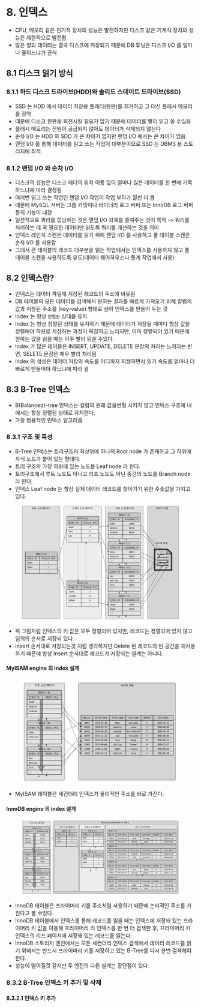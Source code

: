 # 8. 인덱스

* CPU, 메모리 같은 전기적 장치의 성능은 발전하지만 디스크 같은 기계식 장치의 성능은 제한적으로 발전함
* 많은 양의 데이터는 결국 디스크에 저장되기 때문에 DB 튜닝은 디스크 I/O 를 얼마나 줄이느냐가 관식

## 8.1 디스크 읽기 방식 <a href="#8.1" id="8.1"></a>

### 8.1.1 하드 디스크 드라이브(HDD)와 솔리드 스테이트 드라이브(SSD) <a href="#8.1.1-hdd-ssd" id="8.1.1-hdd-ssd"></a>

* SSD 는 HDD 에서 데이터 저장용 플래터(원판)를 제거하고 그 대신 플래시 메모리를 장착
* 때문에 디스크 원판을 회전시킬 필요가 없기 때문에 데이터를 빨리 읽고 쓸 수있음
* 플래시 메모리는 전원이 공급되지 않아도 데이터가 삭제되지 않는다
* 순차 I/O 는 HDD 와 SDD 가 큰 차이가 없지만 랜덤 I/O 에서는 큰 차이가 있음
* 랜덤 I/O 를 통해 데이터를 읽고 쓰는 작업이 대부분이므로 SSD 는 DBMS 용 스토리지에 최적

### 8.1.2 랜덤 I/O 와 순차 I/O <a href="#8.1.2-i-o-i-o" id="8.1.2-i-o-i-o"></a>

* 디스크의 성능은 디스크 헤더의 위치 이동 없이 얼마나 많은 데이터를 한 번에 기록하느냐에 따라 결정됨
* 여러번 읽고 쓰는 작업인 랜덤 I/O 작업이 작업 부하가 월씬 더 큼
* 때문에 MySQL 서버는 그룹 커밋이나 바이너리 로그 버퍼 또는 InnoDB 로그 버퍼 등의 기능이 내장
* 일잔적으로 쿼리를 튜닝하는 것은 랜덤 I/O 자체를 줄여주는 것이 목적 -> 쿼리를 처리하는 데 꼭 필요한 데이터만 읽도록 쿼리를 개선하는 것을 의미
* 인덱스 레인지 스캔은 데이터를 읽기 위해 랜덤 I/O 를 사용하고 풀 테이블 스캔은 순차 I/O 를 사용함
* 그래서 큰 테이블의 레코드 대부분을 읽는 작업에서는 인덱스를 사용하지 않고 풀 테이블 스캔을 사용하도록 유도(데이터 웨어하우스나 통계 작업에서 사용)

## 8.2 인덱스란? <a href="#8.2" id="8.2"></a>

* 인덱스는 데이터 파일에 저장된 레코드의 주소에 비유됨
* DB 테이블의 모든 데이터를 검색해서 원하는 결과를 빠르게 가져오기 위해 칼럼의 값과 저장된 주소를 (key-value) 형태로 삼아 인덱스를 만들어 두는 것
* Index 는 항상 `정렬된` 상태를 유지
* Index 는 항상 정렬된 상태를 유지하기 때문에 데이터가 저장될 때마다 항상 값을 정렬해야 하므로 저장하는 과정이 복잡하고 느리지만, 이미 정렬되어 있기 때문에 원하는 값을 읽을 때는 아주 빨리 읽을 수있다.
* Index 가 많은 테이블은 INSERT, UPDATE, DELETE 문장의 처리는 느려지는 반면, SELETE 문장은 매우 빨리 처리됨
* Index 의 생성은 데이터 저장의 속도를 어디까지 희생하면서 읽기 속도를 얼마나 더 빠르게 만들어야 하느냐에 따라 결

## 8.3 B-Tree 인덱스

* B(Balanced)-tree 인덱스는 컬럼의 원래 값을변형 시키지 않고 인덱스 구조체 내에서는 항상 정렬된 상태로 유지한다.
* 가장 범용적인 인덱스 알고리즘

### 8.3.1 구조 및 특성

* B-Tree 인덱스는 트리구조의 최상위에 하나의 Root node 가 존재하고 그 하위에 자식 노드가 붙어 있는 형태다.&#x20;
* 트리 구조의 가장 하위에 있는 노드를 Leaf node 라 한다.
* 트리구조에서 루트 노드도 아니고 리프 노드도 아닌 중간의 노드를 Branch node 라 한다.
* 인덱스 Leaf node 는 항상 실제 데이터 레코드를 찾아가기 위한 주솟값을 가지고 있다.

<figure><img src="../../../.gitbook/assets/image (6) (1).png" alt=""><figcaption></figcaption></figure>

* 위 그림처럼 인덱스의 키 값은 모두 정렬되어 있지만, 레코드는 정렬되어 있지 않고 임의의 순서로 저장되 있다.
* Insert 순서대로 저장되는것 처럼 생각하지만 Delete 된 레코드의 빈 공간을 재사용 하기 때문에 항상 Insert 순서대로 레코드가 저장되는 설계는 아니다.

#### MyISAM engine 의 index 설계

<figure><img src="../../../.gitbook/assets/image (2) (4).png" alt=""><figcaption></figcaption></figure>

* MyISAM 테이블은 세컨더리 인덱스가 물리적인 주소를 바로 가진다.



#### InnoDB engine 의 index 설계

<figure><img src="../../../.gitbook/assets/image (4) (1).png" alt=""><figcaption></figcaption></figure>

* &#x20;InnoDB 테이블은 프라이머리 키를 주소처럼 사용하기 때문에 논리적인 주소를 가진다고 볼 수있다.
* InnoDB 테이블에서 인덱스를 통해 레코드를 읽을 때는 인덱스에 저장돼 있는 프라이머리 키 값을 이용해 프라이머리 키 인덱스를 한 번 더 검색한 후, 프라이머리 키 인덱스의 리프 페이지에 저장돼 있는 레코드를 읽는다.
* InnoDB 스토리지 엔진에서는 모든 세컨더리 인덱스 검색에서 데이터 레코드를 읽기 위해서는 반드시 프라이머리 키를 저장하고 있는 B-Tree를 다시 한번 검색해야 한다.
* 성능이 떨어질것 같지만 두 엔진의 다른 설계는 장단점이 있다.

### 8.3.2 B-Tree 인덱스 키 추가 및 삭제

#### 8.3.2.1 인덱스 키 추가




